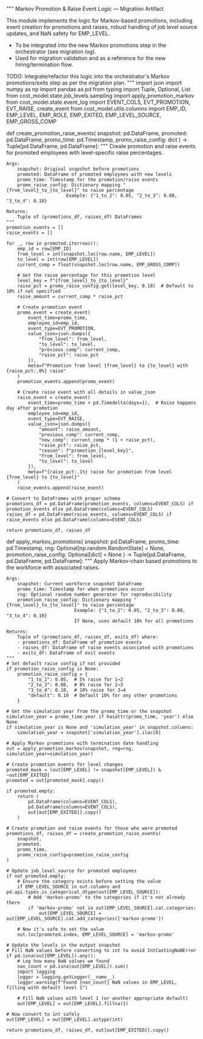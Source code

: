 """
Markov Promotion & Raise Event Logic — Migration Artifact

This module implements the logic for Markov-based promotions, including event creation for promotions and raises,
robust handling of job level source updates, and NaN safety for EMP_LEVEL. 

- To be integrated into the new Markov promotions step in the orchestrator (see migration log).
- Used for migration validation and as a reference for the new hiring/termination flow.

TODO: Integrate/refactor this logic into the orchestrator's Markov promotions/exits step as per the migration plan.
"""
import json
import numpy as np
import pandas as pd
from typing import Tuple, Optional, List
from cost_model.state.job_levels.sampling import apply_promotion_markov
from cost_model.state.event_log import EVENT_COLS, EVT_PROMOTION, EVT_RAISE, create_event
from cost_model.utils.columns import EMP_ID, EMP_LEVEL, EMP_ROLE, EMP_EXITED, EMP_LEVEL_SOURCE, EMP_GROSS_COMP


def create_promotion_raise_events(
    snapshot: pd.DataFrame,
    promoted: pd.DataFrame,
    promo_time: pd.Timestamp,
    promo_raise_config: dict
) -> Tuple[pd.DataFrame, pd.DataFrame]:
    """
    Create promotion and raise events for promoted employees with level-specific raise percentages.
    
    Args:
        snapshot: Original snapshot before promotions
        promoted: DataFrame of promoted employees with new levels
        promo_time: Timestamp for the promotion/raise events
        promo_raise_config: Dictionary mapping "{from_level}_to_{to_level}" to raise percentage
                          Example: {"1_to_2": 0.05, "2_to_3": 0.08, "3_to_4": 0.10}
    
    Returns:
        Tuple of (promotions_df, raises_df) DataFrames
    """
    promotion_events = []
    raise_events = []
    
    for _, row in promoted.iterrows():
        emp_id = row[EMP_ID]
        from_level = int(snapshot.loc[row.name, EMP_LEVEL])
        to_level = int(row[EMP_LEVEL])
        current_comp = float(snapshot.loc[row.name, EMP_GROSS_COMP])
        
        # Get the raise percentage for this promotion level
        level_key = f"{from_level}_to_{to_level}"
        raise_pct = promo_raise_config.get(level_key, 0.10)  # Default to 10% if not specified
        raise_amount = current_comp * raise_pct
        
        # Create promotion event
        promo_event = create_event(
            event_time=promo_time,
            employee_id=emp_id,
            event_type=EVT_PROMOTION,
            value_json=json.dumps({
                "from_level": from_level,
                "to_level": to_level,
                "previous_comp": current_comp,
                "raise_pct": raise_pct
            }),
            meta=f"Promotion from level {from_level} to {to_level} with {raise_pct:.0%} raise"
        )
        promotion_events.append(promo_event)
        
        # Create raise event with all details in value_json
        raise_event = create_event(
            event_time=promo_time + pd.Timedelta(days=1),  # Raise happens day after promotion
            employee_id=emp_id,
            event_type=EVT_RAISE,
            value_json=json.dumps({
                "amount": raise_amount,
                "previous_comp": current_comp,
                "new_comp": current_comp * (1 + raise_pct),
                "raise_pct": raise_pct,
                "reason": f"promotion_{level_key}",
                "from_level": from_level,
                "to_level": to_level
            }),
            meta=f"{raise_pct:.1%} raise for promotion from level {from_level} to {to_level}"
        )
        raise_events.append(raise_event)
    
    # Convert to DataFrames with proper schema
    promotions_df = pd.DataFrame(promotion_events, columns=EVENT_COLS) if promotion_events else pd.DataFrame(columns=EVENT_COLS)
    raises_df = pd.DataFrame(raise_events, columns=EVENT_COLS) if raise_events else pd.DataFrame(columns=EVENT_COLS)
    
    return promotions_df, raises_df

def apply_markov_promotions(
    snapshot: pd.DataFrame,
    promo_time: pd.Timestamp,
    rng: Optional[np.random.RandomState] = None,
    promotion_raise_config: Optional[dict] = None
) -> Tuple[pd.DataFrame, pd.DataFrame, pd.DataFrame]:
    """
    Apply Markov-chain based promotions to the workforce with associated raises.
    
    Args:
        snapshot: Current workforce snapshot DataFrame
        promo_time: Timestamp for when promotions occur
        rng: Optional random number generator for reproducibility
        promotion_raise_config: Dictionary mapping "{from_level}_to_{to_level}" to raise percentage
                             Example: {"1_to_2": 0.05, "2_to_3": 0.08, "3_to_4": 0.10}
                             If None, uses default 10% for all promotions
    
    Returns:
        Tuple of (promotions_df, raises_df, exits_df) where:
        - promotions_df: DataFrame of promotion events
        - raises_df: DataFrame of raise events associated with promotions
        - exits_df: DataFrame of exit events
    """
    # Set default raise config if not provided
    if promotion_raise_config is None:
        promotion_raise_config = {
            "1_to_2": 0.05,  # 5% raise for 1→2
            "2_to_3": 0.08,  # 8% raise for 2→3
            "3_to_4": 0.10,  # 10% raise for 3→4
            "default": 0.10  # Default 10% for any other promotions
        }
    
    # Get the simulation year from the promo_time or the snapshot
    simulation_year = promo_time.year if hasattr(promo_time, 'year') else None
    if simulation_year is None and 'simulation_year' in snapshot.columns:
        simulation_year = snapshot['simulation_year'].iloc[0]
    
    # Apply Markov promotions with termination date handling
    out = apply_promotion_markov(snapshot, rng=rng, simulation_year=simulation_year)
    
    # Create promotion events for level changes
    promoted_mask = (out[EMP_LEVEL] != snapshot[EMP_LEVEL]) & ~out[EMP_EXITED]
    promoted = out[promoted_mask].copy()
    
    if promoted.empty:
        return (
            pd.DataFrame(columns=EVENT_COLS),
            pd.DataFrame(columns=EVENT_COLS),
            out[out[EMP_EXITED]].copy()
        )
    
    # Create promotion and raise events for those who were promoted
    promotions_df, raises_df = create_promotion_raise_events(
        snapshot, 
        promoted, 
        promo_time,
        promo_raise_config=promotion_raise_config
    )
    
    # Update job_level_source for promoted employees
    if not promoted.empty:
        # Ensure the category exists before setting the value
        if EMP_LEVEL_SOURCE in out.columns and pd.api.types.is_categorical_dtype(out[EMP_LEVEL_SOURCE]):
            # Add 'markov-promo' to the categories if it's not already there
            if 'markov-promo' not in out[EMP_LEVEL_SOURCE].cat.categories:
                out[EMP_LEVEL_SOURCE] = out[EMP_LEVEL_SOURCE].cat.add_categories(['markov-promo'])
        
        # Now it's safe to set the value
        out.loc[promoted.index, EMP_LEVEL_SOURCE] = 'markov-promo'
    
    # Update the levels in the output snapshot
    # Fill NaN values before converting to int to avoid IntCastingNaNError
    if pd.isna(out[EMP_LEVEL]).any():
        # Log how many NaN values we found
        nan_count = pd.isna(out[EMP_LEVEL]).sum()
        import logging
        logger = logging.getLogger(__name__)
        logger.warning(f"Found {nan_count} NaN values in EMP_LEVEL, filling with default level 1")
        
        # Fill NaN values with level 1 (or another appropriate default)
        out[EMP_LEVEL] = out[EMP_LEVEL].fillna(1)
    
    # Now convert to int safely
    out[EMP_LEVEL] = out[EMP_LEVEL].astype(int)
    
    return promotions_df, raises_df, out[out[EMP_EXITED]].copy()
